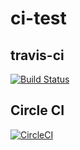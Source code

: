 # ci-test

## travis-ci
[![Build Status](https://travis-ci.org/kiriake/ci-test.svg?branch=master)](https://travis-ci.org/kiriake/ci-test)

## Circle CI
[![CircleCI](https://circleci.com/gh/kiriake/ci-test.svg?style=svg)](https://circleci.com/gh/kiriake/ci-test)
